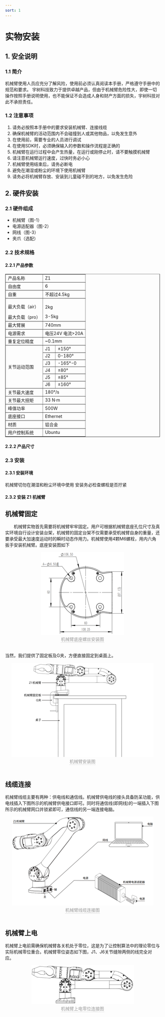 ```yaml
---
sort: 1
---
```

# 实物安装

## 1. 安全说明

### 1.1 简介

机械臂使用人员应充分了解风险，使用前必须认真阅读本手册，严格遵守手册中的规范和要求。
宇树科技致力于提供卓越产品，但由于机械臂危险性大，即使一切操作按照手册说明使用，也不能保证不会造成人身和财产方面的损失，宇树科技对此不承担责任。

### 1.2 注意事项

1. 请务必按照本手册中的要求安装机械臂、连接线缆
2. 确保机械臂的活动范围内不会碰撞到人或其他物品，以免发生意外
3. 在使用前，需要专业的人员进行调试
4. 在使用SDK时，必须确保输入的参数和操作流程是正确的
5. 机械臂在运行过程中会产生热量，在运行或刚停止时，请不要触摸机械臂
6. 请注意机械臂运行速度，过快时务必小心
7. 机械臂使用结束后，请务必断电
8. 避免在潮湿或粉尘的环境下使用机械臂
9. 请务必将机械臂存放、安装到儿童碰不到的地方，以免发生危险

## 2. 硬件安装

### 2.1 硬件组成

+ 机械臂（图-1）
+ 电源适配器（图-2）
+ 网线（图-3）
+ 夹爪（选配）

### 2.2 技术规格

#### 2.2.1 产品参数

<table border="1">
    <tr>
        <td>产品名称</td><td colspan="2">Z1</td>
    </tr>
    <tr>
        <td>自由度</td><td colspan="2">6</td>
    </tr>
    <tr>
        <td>自重</td><td colspan="2">不超过4.5kg</td>
    </tr>
    <tr>
        <td><p>最大负载（air）</p>最大负载（pro）</td><td colspan="2"><p>2kg</p>3-5kg</td>
    </tr>
    <tr>
        <td>最大臂展</td><td colspan="2">740mm</td>
    </tr>
    <tr>
        <td>电源需求</td><td colspan="2">电压24V 电流>20A</td>
    </tr>
    <tr>
        <td>重复定位精度</td><td colspan="2">~0.1mm</td>
    </tr>
    <tr>
        <td rowspan="6">关节运动范围</td><td>J1</td><td>±150°</td>
    </tr>
    <tr>
        <td>J2</td><td>0-180°</td>
    </tr>
    <tr>
        <td>J3</td><td>-165°-0</td>
    </tr>
    <tr>
        <td>J4</td><td>±80°</td>
    </tr>
    <tr>
        <td>J5</td><td>±85°</td>
    </tr>
    <tr>
        <td>J6</td><td>±160°</td>
    </tr>
    <tr>
        <td>关节最大速度</td><td colspan="2">180°/s</td>
    </tr>
    <tr>
        <td>关节最大扭矩</td><td colspan="2">33 N·m</td>
    </tr>
    <tr>
        <td>峰值功率</td><td colspan="2">500W</td>
    </tr>
    <tr>
        <td>底座接口</td><td colspan="2">Ethernet</td>
    </tr>
    <tr>
        <td>材质</td><td colspan="2">铝合金</td>
    </tr>
    <tr>
        <td>用户控制系统</td><td colspan="2">Ubuntu</td>
    </tr>
</table>

#### 2.2.2 产品尺寸

### 2.3 安装

#### 2.3.1 安装环境

机械臂切勿在潮湿和粉尘环境中使用
安装务必检查螺栓是否拧紧

#### 2.3.2 安装 Z1 机械臂

## 机械臂固定

&emsp;&emsp;机械臂实物首先需要将机械臂牢牢固定。用户可根据机械臂底座孔位尺寸及真实环境自行设计安装台架，机械臂的固定台架不仅需要承受机械臂自身的重量，还要承受最大加速度运动时的瞬时动态作用力。机械臂使用4颗M6螺栓，用内六角扳手安装机械臂。底座安装图如下

<center>
<img src="../img/arm_buttom.png" style="zoom:100%" alt=" 图片不见了。。。 "/>
<br>
<div style="color:orange; border-bottom: 0.1px solid #d9d9d9;
display: inline-block;
color: #999;
padding: 1px;">机械臂底座螺丝安装图</div>
</center>
<br>

当然，我们提供了固定板及G夹，方便直接固定到桌面上。
<center>
<img src="../img/arm_guding.png" style="zoom:100%" alt=" 图片不见了。。。 "/>
<br>
<div style="color:orange; border-bottom: 0.1px solid #d9d9d9;
display: inline-block;
color: #999;
padding: 1px;">机械臂安装图</div>
</center>
<br>


## 线缆连接

机械臂线缆主要有两种：供电线和通信线。机械臂供电线的接头具备防呆功能，供电线插入下图所示的机械臂供电接口即可。同时将通信线(即网线)的一端插入下图所示的机械臂网口并锁紧即可，通信线的另一端连接电脑。
<center>
<img src="../img/arm_xianglan.png" style="zoom:100%" alt=" 图片不见了。。。 "/>
<br>
<div style="color:orange; border-bottom: 0.1px solid #d9d9d9;
display: inline-block;
color: #999;
padding: 1px;">机械臂线缆连接图</div>
</center>
<br>

## 机械臂上电

机械臂上电前需确保机械臂各关机处于零位，这是为了让控制算法中的理论零位与实际机械零位重合。机械臂零位姿态如下图，J1、J6关节缝隙两侧的线完全对应。
<center>
<img src="../img/arm_powerOn.png" style="zoom:100%" alt=" 图片不见了。。。 "/>
<br>
<div style="color:orange; border-bottom: 0.1px solid #d9d9d9;
display: inline-block;
color: #999;
padding: 1px;">机械臂上电零位连接图</div>
</center>
<br>